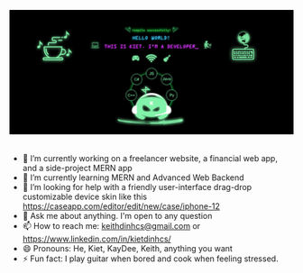 
<!--
**KeithDinh/KeithDinh** is a ✨ _special_ ✨ repository because its `README.md` (this file) appears on your GitHub profile.
-->
<img src="bannerV7.png"><br><br>
* 🔭 I’m currently working on a freelancer website, a financial web app, and a side-project MERN app
* 🌱 I’m currently learning MERN and Advanced Web Backend
* 🤔 I’m looking for help with a friendly user-interface drag-drop customizable device skin like this https://caseapp.com/editor/edit/new/case/iphone-12
* 💬 Ask me about anything. I'm open to any question
* 📫 How to reach me: keithdinhcs@gmail.com or https://www.linkedin.com/in/kietdinhcs/
* 😄 Pronouns: He, Kiet, KayDee, Keith, anything you want
* ⚡ Fun fact: I play guitar when bored and cook when feeling stressed.
